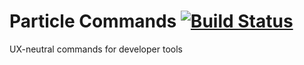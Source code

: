 # Particle Commands [![Build Status](https://travis-ci.org/spark/particle-commands.svg?branch=master)](https://travis-ci.org/spark/particle-commands)
UX-neutral commands for developer tools
